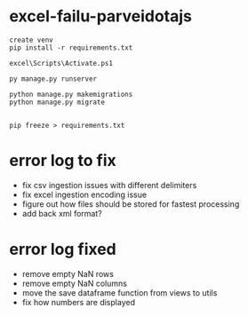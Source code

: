 # excel-failu-parveidotajs
```
create venv
pip install -r requirements.txt

excel\Scripts\Activate.ps1

py manage.py runserver

python manage.py makemigrations
python manage.py migrate


pip freeze > requirements.txt
```

# error log to fix
- fix csv ingestion issues with different delimiters
- fix excel ingestion encoding issue
- figure out how files should be stored for fastest processing
- add back xml format?


# error log fixed
- remove empty NaN rows
- remove empty NaN columns
- move the save dataframe function from views to utils
- fix how numbers are displayed